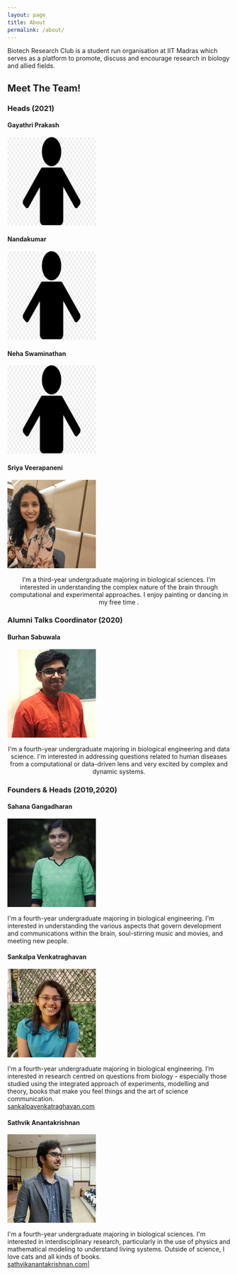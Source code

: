 ```yaml
---
layout: page
title: About
permalink: /about/
---
```


Biotech Research Club is a student run organisation at IIT Madras which serves as a platform to promote, discuss and encourage research in biology and allied fields. 

## Meet The Team!

### Heads (2021)

#### Gayathri Prakash 

<img src = "../images/person.png" width = "200" height = "200">

#### Nandakumar 

<img src = "../images/person.png" width = "200" height = "200"> 
  
#### Neha Swaminathan

<img src = "../images/person.png" width = "200" height = "200"> 

#### Sriya Veerapaneni 

<img src = "../images/Sriya.jpeg" width = "200" height = "200"> 

<p align="center">I’m a third-year undergraduate majoring in biological sciences. I’m interested in understanding the complex nature of the brain through computational and experimental approaches. I enjoy painting or dancing in my free time . </p>

### Alumni Talks Coordinator (2020) 

#### Burhan Sabuwala 
<img src = "../images/Burhan.jpg" width = "200" height = "200">

<p align="center"> I'm a fourth-year undergraduate majoring in biological engineering and data science. I'm interested in addressing questions related to human diseases from a computational or data-driven lens and very excited by complex and dynamic systems. </p>

### Founders & Heads (2019,2020) 

#### Sahana Gangadharan

<img src = "../images/Sahana.jpg" width = "200" height = "200">

I'm a fourth-year undergraduate majoring in biological engineering. I'm interested in understanding the various aspects that govern development and communications within the brain, soul-stirring music and movies, and meeting new people.

#### Sankalpa Venkatraghavan 

<img src = "../images/Sankalpa.jpg" width = "200" height = "200">

I'm a fourth-year undergraduate majoring in biological engineering. I’m interested in research centred on questions from biology - especially those studied using the integrated approach of experiments, modelling and theory, books that make you feel things and the art of science communication.<br> 
[sankalpavenkatraghavan.com](https://sankalpavenkatraghavan.com/)

#### Sathvik Anantakrishnan 

<img src = "../images/Sathvik.jpg" width = "200" height = "200">

 I'm a fourth-year undergraduate majoring in biological sciences. I'm interested in interdisciplinary research, particularly in the use of physics and mathematical modeling to understand living systems. Outside of science, I love cats and all kinds of books. <br> [sathvikanantakrishnan.com](https://sathvikanantakrishnan.com/)|


